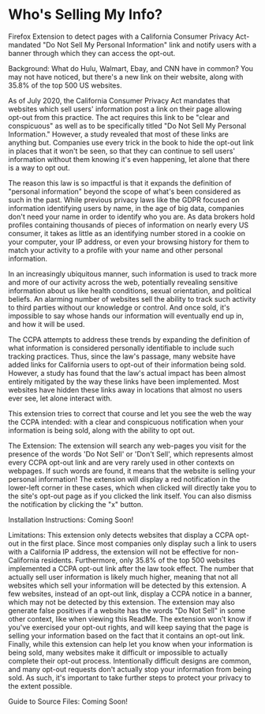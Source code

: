 # Who's Selling My Info?
Firefox Extension to detect pages with a California Consumer Privacy Act-mandated "Do Not Sell My Personal Information" link  and notify users with a banner through which they can access the opt-out.

Background:
What do Hulu, Walmart, Ebay, and CNN have in common?  You may not have noticed, but there's a new link on their website, along with 35.8% of the top 500 US websites.

As of July 2020, the California Consumer Privacy Act mandates that websites which sell users' information post a link on their page allowing opt-out from this practice.  The act requires this link to be "clear and conspicuous" as well as to be specifically titled "Do Not Sell My Personal Information."  However, a study revealed that most of these links are anything but.  Companies use every trick in the book to hide the opt-out link in places that it won't be seen, so that they can continue to sell users' information without them knowing it's even happening, let alone that there is a way to opt out.

The reason this law is so impactful is that it expands the definition of "personal information" beyond the scope of what's been considered as such in the past.  While previous privacy laws like the GDPR focused on information identifying users by name, in the age of big data, companies don't need your name in order to identify who you are.  As data brokers hold profiles containing thousands of pieces of information on nearly every US consumer, it takes as little as an identifying number stored in a cookie on your computer, your IP address, or even your browsing history for them to match your activity to a profile with your name and other personal information.

In an increasingly ubiquitous manner, such information is used to track more and more of our activity across the web, potentially revealing sensitive information about us like health conditions, sexual orientation, and political beliefs.  An alarming number of websites sell the ability to track such activity to third parties without our knowledge or control.  And once sold, it's impossible to say whose hands our information will eventually end up in, and how it will be used.

The CCPA attempts to address these trends by expanding the definition of what information is considered personally identifiable to include such tracking practices.  Thus, since the law's passage, many website have added links for California users to opt-out of their information being sold.  However, a study has found that the law's actual impact has been almost entirely mitigated by the way these links have been implemented.  Most websites have hidden these links away in locations that almost no users ever see, let alone interact with.

This extension tries to correct that course and let you see the web the way the CCPA intended: with a clear and conspicuous notification when your information is being sold, along with the ability to opt out.

The Extension:
The extension will search any web-pages you visit for the presence of the words 'Do Not Sell' or 'Don't Sell', which represents almost every CCPA opt-out link and 
are very rarely used in other contexts on webpages.  If such words are found, it means that the website is selling your personal information!  The extension will display a red notification in the lower-left corner in these cases, which when clicked will directly take you to the site's opt-out page as if you clicked the link itself.  You can also dismiss the notification by clicking the "x" button.

Installation Instructions:
Coming Soon!

Limitations:
This extension only detects websites that display a CCPA opt-out in the first place.  Since most companies only display such a link to users with a California IP address, the extension will not be effective for non-California residents.  Furthermore, only 35.8% of the top 500 websites implemented a CCPA opt-out link after the law took effect.  The number that actually sell user information is likely much higher, meaning that not all websites which sell your information will be detected by this extension.  A few websites, instead of an opt-out link, display a CCPA notice in a banner, which may not be detected by this extension.  The extension may also generate false positives if a website has the words "Do Not Sell" in some other context, like when viewing this ReadMe.  The extension won't know if you've exercised your opt-out rights, and will keep saying that the page is selling your information based on the fact that it contains an opt-out link.  Finally, while this extension can help let you know when your information is being sold, many websites make it difficult or impossible to actually complete their opt-out process.  Intentionally difficult designs are common, and many opt-out requests don't actually stop your information from being sold.  As such, it's important to take further steps to protect your privacy to the extent possible.

Guide to Source Files:
Coming Soon!



